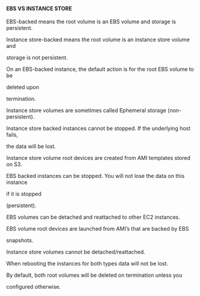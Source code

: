 #### EBS VS INSTANCE STORE


EBS-backed means the root volume is an EBS volume and storage is persistent.


Instance store-backed means the root volume is an instance store volume and

storage is not persistent.


On an EBS-backed instance, the default action is for the root EBS volume to be

deleted upon


termination.


Instance store volumes are sometimes called Ephemeral storage (non-persistent).


Instance store backed instances cannot be stopped. If the underlying host fails,

the data will be lost.


Instance store volume root devices are created from AMI templates stored on S3.


EBS backed instances can be stopped. You will not lose the data on this instance

if it is stopped

(persistent).


EBS volumes can be detached and reattached to other EC2 instances.


EBS volume root devices are launched from AMI’s that are backed by EBS

snapshots.


Instance store volumes cannot be detached/reattached.


When rebooting the instances for both types data will not be lost.


By default, both root volumes will be deleted on termination unless you

configured otherwise.

